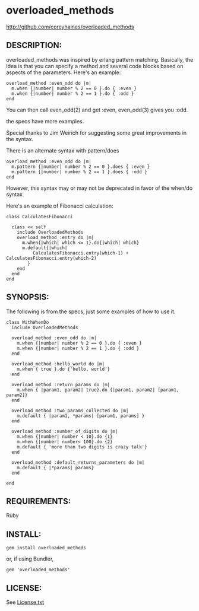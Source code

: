 # overloaded_methods

http://github.com/coreyhaines/overloaded_methods

## DESCRIPTION:

overloaded_methods was inspired by erlang pattern matching. Basically, the idea is that you can specify a method and several code blocks based on aspects of the parameters. Here's an example:

```
overload_method :even_odd do |m|
  m.when {|number| number % 2 == 0 }.do { :even }
  m.when {|number| number % 2 == 1 }.do { :odd }
end
```

You can then call even_odd(2) and get :even, even_odd(3) gives you :odd.

the specs have more examples.

Special thanks to Jim Weirich for suggesting some great improvements in the syntax.

There is an alternate syntax with pattern/does
```
overload_method :even_odd do |m|
  m.pattern {|number| number % 2 == 0 }.does { :even }
  m.pattern {|number| number % 2 == 1 }.does { :odd }
end
```
However, this syntax may or may not be deprecated in favor of the when/do syntax.

Here's an example of Fibonacci calculation:
```
class CalculatesFibonacci

  class << self
    include OverloadedMethods
    overload_method :entry do |m|
      m.when{|which| which <= 1}.do{|which| which}
      m.default{|which|
          CalculatesFibonacci.entry(which-1) + CalculatesFibonacci.entry(which-2)
        }
    end
  end
end
```


## SYNOPSIS:

The following is from the specs, just some examples of how to use it.

```
class WithWhenDo
  include OverloadedMethods

  overload_method :even_odd do |m|
    m.when {|number| number % 2 == 0 }.do { :even }
    m.when {|number| number % 2 == 1 }.do { :odd }
  end

  overload_method :hello_world do |m|
    m.when { true }.do {'hello, world'}
  end

  overload_method :return_params do |m|
    m.when { |param1, param2| true}.do {|param1, param2| [param1, param2]}
  end

  overload_method :two_params_collected do |m|
    m.default { |param1, *params| [param1, params] }
  end

  overload_method :number_of_digits do |m|
    m.when {|number| number < 10}.do {1}
    m.when {|number| number< 100}.do {2}
    m.default { 'more than two digits is crazy talk'}
  end

  overload_method :default_returns_parameters do |m|
    m.default { |*params| params}
  end

end
```

## REQUIREMENTS:

Ruby

## INSTALL:

```gem install overloaded_methods```

or, if using Bundler,

```gem 'overloaded_methods'```

## LICENSE:

See [License.txt](License.txt)
